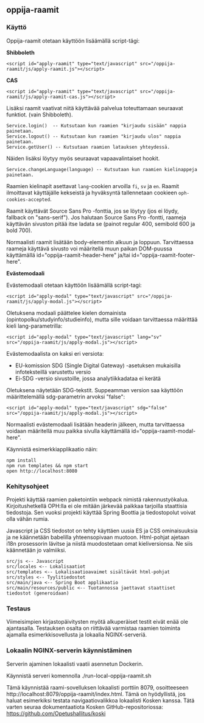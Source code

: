 ## oppija-raamit

### Käyttö

Oppija-raamit otetaan käyttöön lisäämällä script-tägi:

**Shibboleth**

    <script id="apply-raamit" type="text/javascript" src="/oppija-raamit/js/apply-raamit.js"></script>

**CAS**

    <script id="apply-raamit" type="text/javascript" src="/oppija-raamit/js/apply-raamit-cas.js"></script>

Lisäksi raamit vaativat niitä käyttävää palvelua toteuttamaan seuraavat funktiot.
(vain Shibboleth).

    Service.login()  -- Kutsutaan kun raamien "kirjaudu sisään" nappia painetaan.
    Service.logout() -- Kutsutaan kun raamien "kirjaudu ulos" nappia painetaan.
    Service.getUser() -- Kutsutaan raamien latauksen yhteydessä.

Näiden lisäksi löytyy myös seuraavat vapaavalintaiset hookit.

    Service.changeLanguage(language) -- Kutsutaan kun raamien kielinappeja painetaan.

Raamien kielinapit asettavat `lang`-cookien arvoilla `fi`, `sv` ja `en`.
Raamit ilmoittavat käyttäjälle kekseistä ja hyväksyntä tallennetaan cookieen `oph-cookies-accepted`.

Raamit käyttävät Source Sans Pro -fonttia, jos se löytyy (jos ei löydy, fallback on "sans-serif").
Jos halutaan Source Sans Pro -fontti, raameja käyttävän sivuston pitää itse ladata se (painot regular 400, semibold 600 ja bold 700).

Normaalisti raamit lisätään body-elementin alkuun ja loppuun. Tarvittaessa raameja käyttävä sivusto voi
määritellä muun paikan DOM-puussa käyttämällä id="oppija-raamit-header-here" ja/tai id="oppija-raamit-footer-here".

**Evästemodaali**

Evästemodaali otetaan käyttöön lisäämällä script-tagi:

    <script id="apply-modal" type="text/javascript" src="/oppija-raamit/js/apply-modal.js"></script>

Oletuksena modaali päättelee kielen domainista (opintopolku/studyinfo/studieinfo), mutta sille voidaan tarvittaessa määrittää kieli lang-parametrilla:

    <script id="apply-modal" type="text/javascript" lang="sv" src="/oppija-raamit/js/apply-modal.js"></script>

Evästemodaalista on kaksi eri versiota:

- EU-komission SDG (Single Digital Gateway) -asetuksen mukaisilla infoteksteillä varustettu versio
- Ei-SDG -versio sivustoille, jossa analytiikkadataa ei kerätä

Oletuksena näytetään SDG-tekstit. Suppeamman version saa käyttöön määrittelemällä sdg-parametrin arvoksi "false":

    <script id="apply-modal" type="text/javascript" sdg="false" src="/oppija-raamit/js/apply-modal.js"></script>

Normaalisti evästemodaali lisätään headerin jälkeen, mutta tarvittaessa voidaan määritellä muu paikka sivulla käyttämällä id="oppija-raamit-modal-here".

Käynnistä esimerkkiapplikaatio näin:

    npm install
    npm run templates && npm start
    open http://localhost:8080

### Kehitysohjeet

Projekti käyttää raamien paketointiin webpack nimistä rakennustyökalua.
Kirjoitushetkellä OPH:lla ei ole mitään järkevää paikkaa tarjoilla staattisia tiedostoja.
Sen vuoksi projekti käyttää Spring Boottia ja tiedostopolut voivat olla vähän rumia.

Javascript ja CSS tiedostot on tehty käyttäen uusia ES ja CSS ominaisuuksia ja ne käännetään babelilla yhteensopivaan muotoon.
Html-pohjat ajetaan i18n prosessorin lävitse ja niistä muodostetaan omat kieliversionsa. Ne siis käännetään jo valmiiksi.

    src/js <-- Javascript
    src/locales <-- Lokalisaatiot
    src/templates <-- Lokalisaatioavaimet sisältävät html-pohjat
    src/styles <-- Tyylitiedostot
    src/main/java <-- Spring Boot applikaatio
    src/main/resources/public <-- Tuotannossa jaettavat staattiset tiedostot (generoidaan)

### Testaus
Viimeisimpien kirjastopäivitysten myötä alkuperäiset testit eivät enää ole ajantasalla. Testauksen osalta on riittävää varmistaa raamien toiminta ajamalla esimerkkisovellusta ja lokaalia
NGINX-serveriä. 

### Lokaalin NGINX-serverin käynnistäminen

Serverin ajaminen lokaalisti vaatii asennetun Dockerin.

Käynnistä serveri komennolla ./run-local-oppija-raamit.sh

Tämä käynnistää raami-sovelluksen lokaalisti porttiin 8079, osoitteeseen http://localhost:8079/oppija-raamit/index.html. 
Tämä on hyödyllistä, jos haluat esimerkiksi testata navigaatiovalikkoa lokaalisti Kosken kanssa. Tätä varten seuraa dokumentaatiota Kosken GitHub-repositoriossa: https://github.com/Opetushallitus/koski
